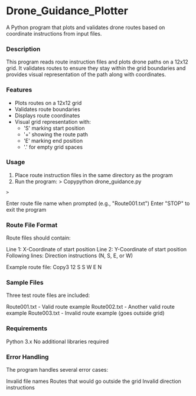 # Drone_Guidance_Plotter

A Python program that plots and validates drone routes based on coordinate instructions from input files.

### Description
This program reads route instruction files and plots drone paths on a 12x12 grid. It validates routes to ensure they stay within the grid boundaries and provides visual representation of the path along with coordinates.

### Features

- Plots routes on a 12x12 grid
- Validates route boundaries
- Displays route coordinates
- Visual grid representation with:
  - 'S' marking start position
  - '+' showing the route path
  - 'E' marking end position
  - '.' for empty grid spaces



### Usage

  1. Place route instruction files in the same directory as the program
  2. Run the program:
    >
     Copypython drone_guidance.py

    >
Enter route file name when prompted (e.g., "Route001.txt")
Enter "STOP" to exit the program

### Route File Format
Route files should contain:

Line 1: X-Coordinate of start position
Line 2: Y-Coordinate of start position
Following lines: Direction instructions (N, S, E, or W)

Example route file:
Copy3
12
S
S
W
E
N

### Sample Files
Three test route files are included:

Route001.txt - Valid route example
Route002.txt - Another valid route example
Route003.txt - Invalid route example (goes outside grid)

### Requirements

Python 3.x
No additional libraries required

### Error Handling
The program handles several error cases:

Invalid file names
Routes that would go outside the grid
Invalid direction instructions
